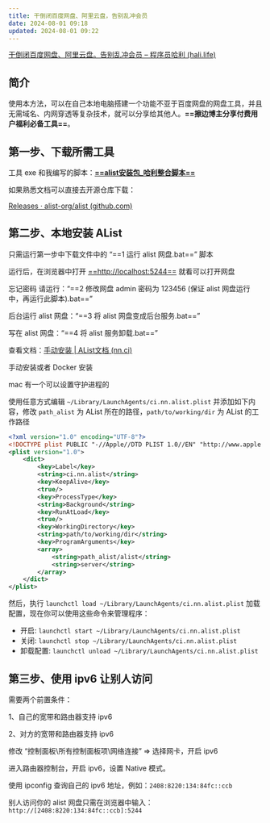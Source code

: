 ```yaml
---
title: 干倒闭百度网盘、阿里云盘，告别乱冲会员
date: 2024-08-01 09:18
updated: 2024-08-01 09:22
---
```


[干倒闭百度网盘、阿里云盘。告别乱冲会员 – 程序员哈利 (hali.life)](https://hali.life/?p=590)

## 简介

使用本方法，可以在自己本地电脑搭建一个功能不亚于百度网盘的网盘工具，并且无需域名、内网穿透等复杂技术，就可以分享给其他人。**==擦边博主分享付费用户福利必备工具==**。

## 第一步、下载所需工具

工具 exe 和我编写的脚本：[**==alist安装包_哈利整合脚本==**](https://pan.quark.cn/s/b37410d1b4f4)

如果熟悉文档可以直接去开源仓库下载：

[Releases · alist-org/alist (github.com)](https://github.com/alist-org/alist/releases)

## 第二步、本地安装 AList

只需运行第一步中下载文件中的 “==1 运行 alist 网盘.bat==” 脚本

运行后，在浏览器中打开 [==http://localhost:5244==](http://localhost:5244/) 就看可以打开网盘

忘记密码 请运行：“==2 修改网盘 admin 密码为 123456 (保证 alist 网盘运行中，再运行此脚本).bat==”

后台运行 alist 网盘：“==3 将 alist 网盘变成后台服务.bat==”

写在 alist 网盘：“==4 将 alist 服务卸载.bat==”

查看文档：[手动安装 | AList文档 (nn.ci)](https://alist.nn.ci/zh/guide/install/manual.html)

手动安装或者 Docker 安装

mac 有一个可以设置守护进程的

使用任意方式编辑 `~/Library/LaunchAgents/ci.nn.alist.plist` 并添加如下内容，修改 `path_alist` 为 AList 所在的路径，`path/to/working/dir` 为 AList 的工作路径

```xml
<?xml version="1.0" encoding="UTF-8"?>
<!DOCTYPE plist PUBLIC "-//Apple//DTD PLIST 1.0//EN" "http://www.apple.com/DTDs/PropertyList-1.0.dtd">
<plist version="1.0">
    <dict>
        <key>Label</key>
        <string>ci.nn.alist</string>
        <key>KeepAlive</key>
        <true/>
        <key>ProcessType</key>
        <string>Background</string>
        <key>RunAtLoad</key>
        <true/>
        <key>WorkingDirectory</key>
        <string>path/to/working/dir</string>
        <key>ProgramArguments</key>
        <array>
            <string>path_alist/alist</string>
            <string>server</string>
        </array>
    </dict>
</plist>
```

然后，执行 `launchctl load ~/Library/LaunchAgents/ci.nn.alist.plist` 加载配置，现在你可以使用这些命令来管理程序：

- 开启: `launchctl start ~/Library/LaunchAgents/ci.nn.alist.plist`
- 关闭: `launchctl stop ~/Library/LaunchAgents/ci.nn.alist.plist`
- 卸载配置: `launchctl unload ~/Library/LaunchAgents/ci.nn.alist.plist`

## 第三步、使用 ipv6 让别人访问

需要两个前置条件：

1、自己的宽带和路由器支持 ipv6

2、对方的宽带和路由器支持 ipv6

修改 “控制面板\所有控制面板项\网络连接” => 选择网卡，开启 ipv6

进入路由器控制台，开启 ipv6，设置 Native 模式。

使用 ipconfig 查询自己的 ipv6 地址，例如：`2408:8220:134:84fc::ccb`

别人访问你的 alist 网盘只需在浏览器中输入：`http://[2408:8220:134:84fc::ccb]:5244`
